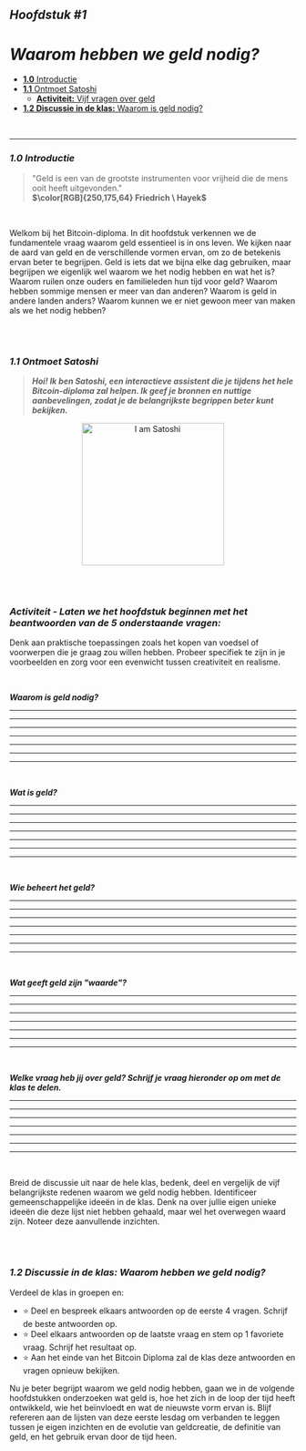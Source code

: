 ## _Hoofdstuk #1_

# ***Waarom hebben we geld nodig?***

- [**1.0** Introductie](https://github.com/MyFirstBitcoin/Translation/blob/main/Mijn%20Eerste%20Bitcoin%20-%20Dutch/2024/Webweergave/13.Hoofdstuk-1.md#10-introductie)          
- [**1.1** Ontmoet Satoshi](https://github.com/MyFirstBitcoin/Translation/blob/main/Mijn%20Eerste%20Bitcoin%20-%20Dutch/2024/Webweergave/13.Hoofdstuk-1.md#11-ontmoet-satoshi)          
  - [**Activiteit:** Vijf vragen over geld](https://github.com/MyFirstBitcoin/Translation/blob/main/Mijn%20Eerste%20Bitcoin%20-%20Dutch/2024/Webweergave/13.Hoofdstuk-1.md#activiteit---laten-we-het-hoofdstuk-beginnen-met-het-beantwoorden-van-de-5-onderstaande-vragen)        
- [**1.2 Discussie in de klas:** Waarom is geld nodig?](https://github.com/MyFirstBitcoin/Translation/blob/main/Mijn%20Eerste%20Bitcoin%20-%20Dutch/2024/Webweergave/13.Hoofdstuk-1.md#12-discussie-in-de-klas-waarom-hebben-we-geld-nodig)        

<br/>

____________________________________________________________________________________________________

### ***1.0 Introductie***

> "Geld is een van de grootste instrumenten voor vrijheid die de mens ooit heeft uitgevonden."    
 **$\color[RGB]{250,175,64} Friedrich \ Hayek$**

<br/>

Welkom bij het Bitcoin-diploma. In dit hoofdstuk verkennen we de fundamentele vraag waarom geld essentieel is in ons leven. We kijken naar de aard van geld en de verschillende vormen ervan, om zo de betekenis ervan beter te begrijpen. Geld is iets dat we bijna elke dag gebruiken, maar begrijpen we eigenlijk wel waarom we het nodig hebben en wat het is? Waarom ruilen onze ouders en familieleden hun tijd voor geld? Waarom hebben sommige mensen er meer van dan anderen? Waarom is geld in andere landen anders? Waarom kunnen we er niet gewoon meer van maken als we het nodig hebben?

<br/>
<br/>

### ***1.1 Ontmoet Satoshi***

> ***Hoi! Ik ben Satoshi, een interactieve assistent die je tijdens het hele Bitcoin-diploma zal helpen. Ik geef je bronnen en nuttige aanbevelingen, zodat je de belangrijkste begrippen beter kunt bekijken.***
    
<div><p align="center"><img alt="I am Satoshi" width="250" style="border-width:0" src="Images/11.Chapter-1/10.I-am-Satoshi-v1.png"/></div>

<br/>
<br/>

### _Activiteit - Laten we het hoofdstuk beginnen met het beantwoorden van de 5 onderstaande vragen:_

Denk aan praktische toepassingen zoals het kopen van voedsel of voorwerpen die je graag zou willen hebben. Probeer specifiek te zijn in je voorbeelden en zorg voor een evenwicht tussen creativiteit en realisme.

<br/>

***Waarom is geld nodig?***
___________________________________________________________________________________________________
___________________________________________________________________________________________________
___________________________________________________________________________________________________
___________________________________________________________________________________________________
___________________________________________________________________________________________________
___________________________________________________________________________________________________
___________________________________________________________________________________________________

<br/>

***Wat is geld?***
___________________________________________________________________________________________________
___________________________________________________________________________________________________
___________________________________________________________________________________________________
___________________________________________________________________________________________________
___________________________________________________________________________________________________
___________________________________________________________________________________________________
___________________________________________________________________________________________________

<br/>

***Wie beheert het geld?***
___________________________________________________________________________________________________
___________________________________________________________________________________________________
___________________________________________________________________________________________________
___________________________________________________________________________________________________
___________________________________________________________________________________________________
___________________________________________________________________________________________________
___________________________________________________________________________________________________

<br/>

***Wat geeft geld zijn "waarde"?***
___________________________________________________________________________________________________
___________________________________________________________________________________________________
___________________________________________________________________________________________________
___________________________________________________________________________________________________
___________________________________________________________________________________________________
___________________________________________________________________________________________________
___________________________________________________________________________________________________

<br/>

***Welke vraag heb jij over geld? Schrijf je vraag hieronder op om met de klas te delen.***
___________________________________________________________________________________________________
___________________________________________________________________________________________________
___________________________________________________________________________________________________
___________________________________________________________________________________________________
___________________________________________________________________________________________________
___________________________________________________________________________________________________
___________________________________________________________________________________________________

<br/>

Breid de discussie uit naar de hele klas, bedenk, deel en vergelijk de vijf belangrijkste redenen waarom we geld nodig hebben. Identificeer gemeenschappelijke ideeën in de klas. Denk na over jullie eigen unieke ideeën die deze lijst niet hebben gehaald, maar wel het overwegen waard zijn. Noteer deze aanvullende inzichten.

<br/>
<br/>

### ***1.2 Discussie in de klas: Waarom hebben we geld nodig?***

Verdeel de klas in groepen en:

- ⭐ Deel en bespreek elkaars antwoorden op de eerste 4 vragen. Schrijf de beste antwoorden op.
- ⭐ Deel elkaars antwoorden op de laatste vraag en stem op 1 favoriete vraag. Schrijf het resultaat op.
- ⭐ Aan het einde van het Bitcoin Diploma zal de klas deze antwoorden en vragen opnieuw bekijken.

Nu je beter begrijpt waarom we geld nodig hebben, gaan we in de volgende hoofdstukken onderzoeken wat geld is, hoe het zich in de loop der tijd heeft ontwikkeld, wie het beïnvloedt en wat de nieuwste vorm ervan is. Blijf refereren aan de lijsten van deze eerste lesdag om verbanden te leggen tussen je eigen inzichten en de evolutie van geldcreatie, de definitie van geld, en het gebruik ervan door de tijd heen.
